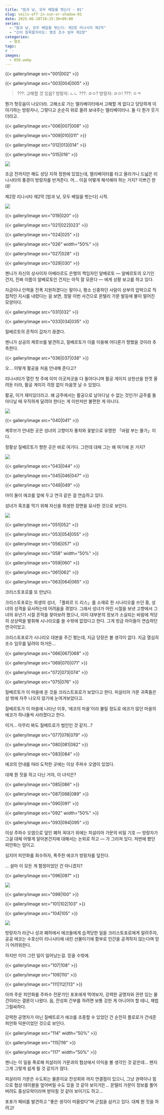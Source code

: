 ```yaml
---
title: "밤과 낮, 모두 베일을 벗는다 - 01"
slug: veils-off-in-sun-or-shadow-01
date: 2025-06-28T18:25:30+09:00
series:
  - "밤과 낮, 모두 베일을 벗는다: 제2장 리나시타 제2막"
  - "신이 침묵할지라도: 명조 조수 임무 제2장"
categories:
  - 명조
tags:
#  - 
images:
  - 050.webp
---
```


{{< gallery/image src="001|002" >}}

{{< gallery/image src="003|004|005" >}}

> ???: 고해할 것 있음?
> 방랑자: ㄴㄴ
> ???: ㄹㅇ?
> 방랑자: ㄹㅇ!
> ???: ㅇㅋ

뭔가 헛웃음이 나오더라.
고해소로 가는 엘리베이터에서 고해할 게 없다고 당당하게 이야기하는 방랑자나, 그렇다고 순순히 위로 올려 보내주는 엘리베이터나. 둘 다 뭔가 웃기더라고.

{{< gallery/image src="006|007|008" >}}

{{< gallery/image src="009|010|011" >}}

{{< gallery/image src="012|013|014" >}}

{{< gallery/image src="015|016" >}}

![](017.webp)

조금 전까지만 해도 성당 지하 정원에 있었는데, 엘리베이터를 타고 올라가니 드넓은 리나시타의 풍경이 방랑자를 반겨준다.
어... 이걸 어떻게 해석해야 하는 거지? 이쁘긴 한데!

제2장 리나시타 제2막 \[밤과 낮, 모두 베일을 벗는다\] 시작.

![](018.webp)

{{< gallery/image src="019|020" >}}

{{< gallery/image src="021|022|023" >}}

{{< gallery/image src="024|025" >}}

{{< gallery/image src="026" width="50%" >}}

{{< gallery/image src="027|028" >}}

{{< gallery/image src="029|030" >}}

젠니가 자신의 상사이자 아베라르도 은행의 책임자인 알베로토 ― 알베르토의 오기인 건지, 진짜 이름이 알베로토인 건지는 아직 잘 모른다 ― 에게 상황 보고를 하고 있다.

자금이나 인력을 전폭 지원하겠다는 말이나, 평소 신중하던 사람이 상부의 압박으로 직접적인 지시를 내렸다는 걸 보면, 정말 이번 사건으로 몬텔리 가문 발등에 불이 떨어진 모양이다.

{{< gallery/image src="031|032" >}}

{{< gallery/image src="033|034|035" >}}

질베르토의 흔적이 갑자기 끊겼다.

젠니가 상공의 케루브를 발견하고, 질베르토가 이를 이용해 어디론가 향했을 것이라 추측한다.

{{< gallery/image src="036|037|038" >}}

오... 이렇게 활공을 처음 안내해 준다고?

리나시타가 열린 첫 주에 이미 이곳저곳을 다 돌아다니며 활공 게이지 상한선을 한껏 올려둔 터라, 활공 게이지 걱정 없이 마음껏 날 수 있었다.

활공, 이거 재미있더라고.
왜 금주에서는 활공으로 날아다닐 수 없는 것인가! 금주를 돌아다닐 때 우직하게 달려야 한다는 게 이만저만 불편한 게 아니다.

![](039.webp)

{{< gallery/image src="040|041" >}}

케루브가 안내한 곳은 성녀의 고향이자 풍차와 꽃밭으로 유명한 「바람 부는 물가」이다.

정황상 질베르토가 향한 곳은 바로 여기다. 그런데 대체 그는 왜 여기에 온 거지?

![](042.webp)

{{< gallery/image src="043|044" >}}

{{< gallery/image src="045|046|047" >}}

{{< gallery/image src="048|049" >}}

아이 둘이 에코를 앞에 두고 연극 같은 걸 연습하고 있다.

성녀가 흑조를 막기 위해 자신을 희생한 장면을 묘사한 것으로 보인다.

![](050.webp)

{{< gallery/image src="051|052" >}}

{{< gallery/image src="053|054|055" >}}

{{< gallery/image src="056|057" >}}

{{< gallery/image src="058" width="50%" >}}

{{< gallery/image src="059|060" >}}

{{< gallery/image src="061|062" >}}

{{< gallery/image src="063|064|065" >}}

크리스토포로를 또 만났다.

크리스토포로는 희생의 성녀, 「플뢰르 드 리스」를 소재로 한 시나리오를 쓰던 중, 성녀의 성격을 묘사하는데 어려움을 겪었다.
그래서 성녀가 어린 시절을 보낸 고향에서 그녀의 유년기 시절 흔적을 찾아보려 했으나, 이미 대부분의 정보가 소실되는 바람에 적당히 상상력을 발휘해 시나리오를 쓸 수밖에 없었다고 한다.
그게 방금 아이들이 연습하던 연극이었고.

크리스토포로가 시나리오 대본을 주긴 했는데, 지금 당장은 볼 생각이 없다.
지금 열심히 조수 임무를 달려야 하거든...

{{< gallery/image src="066|067|068" >}}

{{< gallery/image src="069|070|071" >}}

{{< gallery/image src="072|073|074" >}}

{{< gallery/image src="075|076" >}}

질베르토가 이 마을에 온 것을 크리스트포로가 보았다고 한다. 피살리아 가문 귀족들은 성 밖에 자주 나오지 않기에 눈여겨보았다고.

질베르토가 이 마을에 나타난 이후, '에코의 마을'이라 불릴 정도로 에코가 많던 마을의 에코가 하나둘씩 사라졌다고 한다.

이거... 아무리 봐도 질베트로가 범인인 것 같지...?

{{< gallery/image src="077|078|079" >}}

{{< gallery/image src="080|081|082" >}}

{{< gallery/image src="083|084" >}}

에코의 안내를 따라 도착한 곳에는 이상 주파수 오염이 있었다.

대체 뭔 짓을 하고 다닌 거야, 이 녀석은?

{{< gallery/image src="085|086" >}}

{{< gallery/image src="087|088|089" >}}

{{< gallery/image src="090|091" >}}

{{< gallery/image src="092" width="50%" >}}

{{< gallery/image src="093|094|095" >}}

이상 주파수 오염으로 덮인 폐허 꼭대기 위에는 피살리아 가문의 비밀 기호 ― 방랑자가 그걸 대체 어떻게 알아본건지에 대해서는 논외로 하고 ― 가 그러져 있다. 저번에 봤던 피안화는 덤이고.

심지어 피안화를 회수하자, 폭주한 에코가 방랑자를 덮친다.

... 설마 이 모든 게 함정이었던 건 아니겠지?

{{< gallery/image src="096|097" >}}

![](098.webp)

{{< gallery/image src="099|100" >}}

{{< gallery/image src="101|102|103" >}}

{{< gallery/image src="104|105" >}}

![](106.webp)

방랑자가 라군나 성과 폐허에서 에코들에게 습격당한 일을 크리스토포로에게 알려주자, 공공 에코는 수호신이 리나시타에 내린 선물이기에 함부로 인간을 공격하지 않는다며 믿기 어려워한다.

하지만 이미 그런 일이 일어났는걸. 믿을 수밖에.

{{< gallery/image src="107|108" >}}

{{< gallery/image src="109|110" >}}

{{< gallery/image src="111|112|113" >}}

아까 주운 피안화를 주파수 전문가인 포포에게 먹여보자, 강력한 공명자와 관련 있는 물건이라는 결론이 나왔다.
음, 잔성회 간부를 하려면 보통 강한 게 아니어야 할 테니, 제법 그럴싸하다.

강력한 공명자가 아닌 질베트로가 에코를 조종할 수 있었던 건 순전히 플로로가 건네준 피안화 덕분이었던 것으로 보인다.

{{< gallery/image src="114" width="50%" >}}

{{< gallery/image src="115|116" >}}

{{< gallery/image src="117" width="50%" >}}

젠니는 이 일을 폭로해 피살리아 가문과의 협상에서 이익을 볼 생각인 것 같은데... 왠지 그게 그렇게 쉽게 될 것 같지가 않다.

피살리아 가문은 수도회는 물론이요 잔성회와 까지 연결점이 있으니, 그냥 권력이나 힘으로 협상 테이블을 엎어버릴 수도 있을 것 같아 보이거든... 몬텔리 가문이 정보를 풀어버려도 중상모략이라며 받아칠 것 같아 보이기도 하고...

포포가 페비를 발견하고 "좋은 생각이 떠올랐다"며 군침을 삼키고 있다. 대체 뭔 짓을 하려고!
